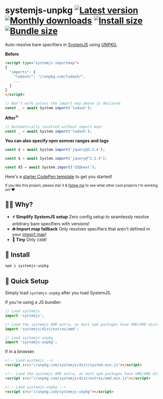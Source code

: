 # systemjs-unpkg [![Latest version](https://badgen.net/npm/v/systemjs-unpkg)](https://npm.im/systemjs-unpkg) [![Monthly downloads](https://badgen.net/npm/dm/systemjs-unpkg)](https://npm.im/systemjs-unpkg) [![Install size](https://packagephobia.now.sh/badge?p=systemjs-unpkg)](https://packagephobia.now.sh/result?p=systemjs-unpkg) [![Bundle size](https://badgen.net/bundlephobia/minzip/systemjs-unpkg)](https://bundlephobia.com/result?p=systemjs-unpkg)

Auto-resolve bare specifiers in [SystemJS](https://github.com/systemjs/systemjs) using [UNPKG](https://unpkg.com).

**Before**

```html
<script type="systemjs-importmap">
{
  "imports": {
    "lodash/": "//unpkg.com/lodash/",
    ...
  }
}
</script>
```

```js
// Won't work unless the import map above is declared
const _ = await System.import('lodash');
```

**After<sup>✨</sup>**

```js
// Automatically resolved without import map!
const _ = await System.import('lodash');
```

**You can also specify npm semver ranges and tags**

```js
const $ = await System.import('jquery@2.2.4');

const $ = await System.import('jquery@^2.2.4');

const d3 = await System.import('d3@next');
```

Here's a [starter CodePen template](https://codepen.io/privatenumber/pen/pobGZmR?editors=0010) to get you started!

<sub>If you like this project, please star it & [follow me](https://github.com/privatenumber) to see what other cool projects I'm working on! ❤️</sub>

## 🙋‍♂️ Why?
- **⚡️ Simplify SystemJS setup** Zero config setup to seamlessly resolve arbitrary bare specifiers with versions!
- **🔥 Import map fallback** Only resolves specifiers that aren't defined in your [import map](https://github.com/systemjs/systemjs/blob/master/docs/import-maps.md)!
- **🐥 Tiny** Only `338B`!

## 🚀 Install
```sh
npm i systemjs-unpkg
```

## 🚦 Quick Setup
Simply load `systemjs-unpkg` after you load SystemJS.

If you're using a JS bundler:

```js
// Load systemjs
import 'systemjs';

// Load the systemjs AMD extra, as most npm packages have UMD/AMD distributions
import 'systemjs/dist/extras/amd';

// Load systemjs-unpkg
import 'systemjs-unpkg';
```

If in a browser:

```html
<!-- Load systemjs -->
<script src="//unpkg.com/systemjs/dist/system.min.js"></script>

<!-- Load the systemjs AMD extra, as most npm packages have UMD/AMD distributions -->
<script src="//unpkg.com/systemjs/dist/extras/amd.min.js"></script>

<!-- Load systemjs-unpkg -->
<script src="//unpkg.com/systemjs-unpkg"></script>
```


